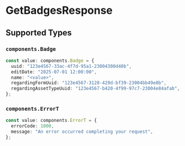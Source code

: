 # GetBadgesResponse


## Supported Types

### `components.Badge`

```typescript
const value: components.Badge = {
  uuid: "123e4567-33ac-4f7d-95a1-23004300d40b",
  editDate: "2025-07-01 12:00:00",
  name: "<value>",
  regardingFormUuid: "123e4567-3128-429d-bf39-23004bb49e0b",
  regardingAssetTypeUuid: "123e4567-b420-4f99-97c7-23004e84afab",
};
```

### `components.ErrorT`

```typescript
const value: components.ErrorT = {
  errorCode: 1000,
  message: "An error occurred completing your request",
};
```


